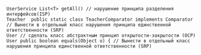     UserService List<T> getAll() // нарушение принципа разделения интерфейсов(ISP)
    Teacher  public static class TeacherComparator implements Comparator // Вынести в отдельный класс нарушения принципа единственной ответственности (SRP)
    User // сделать класс абстрактным принцип открытости-закрытости (OCP)
    User public boolean equals(Object o) { // Вынести в отдельный класс нарушения принципа единственной ответственности (SRP)